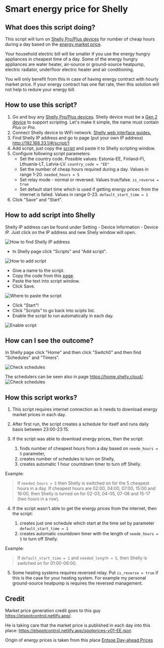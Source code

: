 # Smart energy price for Shelly

## What does this script doing?
This script will turn on [Shelly Pro/Plus devices](https://www.shelly.cloud/en-ee/products/) for number of cheap hours during a day based on the [energy market price](https://www.nordpoolgroup.com/en/Market-data1/Dayahead/Area-Prices/ALL1/Hourly/). 

Your household electric bill will be smaller if you use the energy hungry appliances in cheapest time of a day. Some of the energy hungry appliances are water heater, air-source or ground-source heatpump, electric radiator, underfloor electric heater and air conditioning.  

You will only benefit from this in case of having energy contract with hourly market price. If your energy contract has one flat rate, then this solution will not help to redure your energy bill.

## How to use this script?
1. Go and buy any [Shelly Pro/Plus devices](https://www.shelly.cloud/en-ee/products/). Shelly device must be a [Gen 2 device](https://shelly-api-docs.shelly.cloud/gen2/) to support scripting. Let's make it simple, the name must contain *Plus* or *Pro*. 
2. Connect Shelly device to WiFi network. [Shelly web interface guides.](https://kb.shelly.cloud/knowledge-base/web-interface-guides)
3. Find Shelly IP address and go to page (put your own IP address) http://192.168.33.1/#/script/1
4. Add script, just copy the [script](https://github.com/LeivoSepp/Smart-energy-price-for-Shelly/blob/master/EnergyPriceScriptForShelly.js) and paste it to Shelly scripting window.
5. Configure following script parameters:
    - Set the country code. Possible values: Estonia-EE, Finland-FI, Lthuania-LT, Latvia-LV. ``country_code = "EE"``
    - Set the number of cheap hours required during a day. Values in range 1-20. ``needed_hours = 5``  
    - Set relay mode - normal or reversed. Values true/false. ``is_reverse = true`` 
    - Set default start time which is used if getting energy pricec from the internet is failed. Values in range 0-23.  ``default_start_time = 1``
6. Click "Save" and "Start". 

## How to add script into Shelly
Shelly IP address can be found under Setting - Device Information - Device IP. Just click on the IP address and new Shely window will open.

![How to find Shelly IP address](/images/OpenShellyPage.jpg)

- In Shelly page click "Scripts" and "Add script".

![How to add script](/images/AddScript1.jpg)

- Give a name to the script.
- Copy the code from this [page](https://github.com/LeivoSepp/Smart-energy-price-for-Shelly/blob/master/EnergyPriceScriptForShelly.js).  
- Paste the text into script window.
- Click Save.

![Where to paste the script](/images/AddScript2.jpg)

* Click "Start"!
* Click "Scripts" to go back into scipts list.
* Enable the script to run automatically in each day.

![Enable script](/images/AddScript3.jpg)

## How can I see the outcome?

In Shelly page click "Home" and then click "Switch0" and then find "Schedules" and "Timers".

![Check schedules](/images/CheckSchedules1.jpg)

The schedulers can be seen also in page https://home.shelly.cloud/.
![Check schedules](/images/CheckSchedules2.jpg)

## How this script works?

1. This script requires internet connection as it needs to download energy market prices in each day.
2. After first run, the script creates a schedule for itself and runs daily basis between 23:00-23:15.
3. If the script was able to download energy prices, then the script:

    1. finds number of cheapest hours from a day based on ``neede_hours = 5`` parameter,
    2. creates number of schedules to turn on Shelly,
    3. creates automatic 1 hour countdown timer to turn off Shelly.

Example:

> If ``needed_hours = 5`` then Shelly is switched on for the 5 cheapest hours in a day. 
If cheapest hours are 02:00, 04:00, 07:00, 15:00 and 16:00, then Shelly is turned on for 02-03, 04-05, 07-08 and 15-17 (two hours in a row).

4. If the script wasn't able to get the energy prices from the internet, then the script:

    1. creates just one schedule which start at the time set by parameter ``default_start_time = 1``
    2. creates automatic countdown timer with the length of ``neede_hours = 5`` to turn off Shelly. 

Example:

> If ``default_start_time = 1`` and ``needed_length = 5``, then Shelly is switched on for 01:00-06:00. 

5. Some heating systems requires reversed relay. Put ``is_reverse = true`` if this is the case for your heating system.
For example my personal ground-source heatpump is requires the reversed management.

## Credit 
Market price generation credit goes to this guy https://elspotcontrol.netlify.app/. 

He is taking care that the market price is published in each day into this place: https://elspotcontrol.netlify.app/spotprices-v01-EE.json

Origin of energy prices is taken from this place [Entsoe Day-ahead Prices](https://transparency.entsoe.eu/transmission-domain/r2/dayAheadPrices/show)


